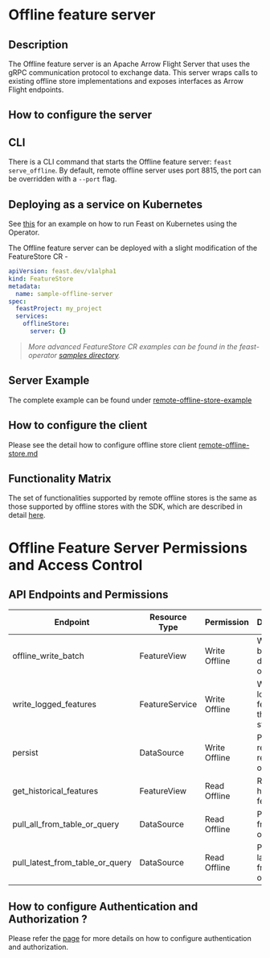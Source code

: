 # Offline feature server

## Description

The Offline feature server is an Apache Arrow Flight Server that uses the gRPC communication protocol to exchange data.
This server wraps calls to existing offline store implementations and exposes interfaces as Arrow Flight endpoints.

## How to configure the server

## CLI

There is a CLI command that starts the Offline feature server: `feast serve_offline`. By default, remote offline server uses port 8815, the port can be overridden with a `--port` flag.

## Deploying as a service on Kubernetes

See [this](../../how-to-guides/running-feast-in-production.md#id-4.2.-deploy-feast-feature-servers-on-kubernetes) for an example on how to run Feast on Kubernetes using the Operator.

The Offline feature server can be deployed with a slight modification of the FeatureStore CR -
```yaml
apiVersion: feast.dev/v1alpha1
kind: FeatureStore
metadata:
  name: sample-offline-server
spec:
  feastProject: my_project
  services:
    offlineStore:
      server: {}
```
> _More advanced FeatureStore CR examples can be found in the feast-operator [samples directory](../../../infra/feast-operator/config/samples)._

## Server Example

The complete example can be found under [remote-offline-store-example](../../../examples/remote-offline-store)

## How to configure the client

Please see the detail how to configure offline store client [remote-offline-store.md](../offline-stores/remote-offline-store.md)

## Functionality Matrix

The set of functionalities supported by remote offline stores is the same as those supported by offline stores with the SDK, which are described in detail [here](../offline-stores/overview.md#functionality).

# Offline Feature Server Permissions and Access Control

## API Endpoints and Permissions

| Endpoint                              | Resource Type    | Permission    | Description                                       |
| ------------------------------------- |------------------|---------------|---------------------------------------------------|
| offline_write_batch                   | FeatureView      | Write Offline | Write a batch of data to the offline store        |
| write_logged_features                 | FeatureService   | Write Offline | Write logged features to the offline store        |
| persist                               | DataSource       | Write Offline | Persist the result of a read in the offline store |
| get_historical_features               | FeatureView      | Read Offline  | Retrieve historical features                      |
| pull_all_from_table_or_query          | DataSource       | Read Offline  | Pull all data from a table or read it             |
| pull_latest_from_table_or_query       | DataSource       | Read Offline  | Pull the latest data from a table or read it      |


## How to configure Authentication and Authorization ?

Please refer the [page](./../../../docs/getting-started/concepts/permission.md) for more details on how to configure authentication and authorization.